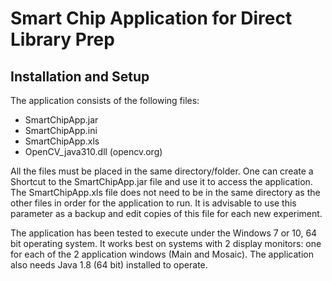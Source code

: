 
# Smart Chip Application for Direct Library Prep

## Installation and Setup

The application consists of the following files: 
- SmartChipApp.jar
- SmartChipApp.ini
- SmartChipApp.xls
- OpenCV_java310.dll (opencv.org)

All the files must be placed in the same directory/folder. 
One can create a Shortcut to the SmartChipApp.jar file and use it to access the application. 
The SmartChipApp.xls file does not need to be in the same directory as the other files in order 
for the application to run.  It is advisable to use this parameter as a backup and edit copies 
of this file for each new experiment.  
   
The application has been tested to execute under the Windows 7 or 10, 64 bit operating system.
It works best on systems with 2 display monitors: one for each of the 2 application windows (Main and Mosaic). 
The application also needs Java 1.8 (64 bit) installed to operate.  

